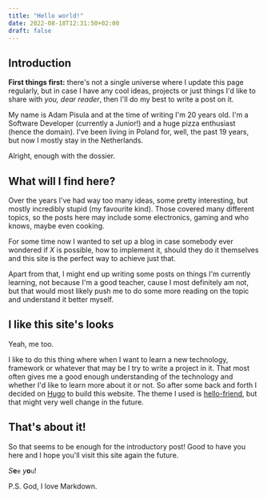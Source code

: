 ```yaml
---
title: "Hello world!"
date: 2022-08-18T12:31:50+02:00
draft: false
---
```


## Introduction

**First things first:** there's not a single universe where I update this page regularly, but in case I have any cool ideas, projects or just things I'd like to share with *you, dear reader*, then I'll do my best to write a post on it.

My name is Adam Pisula and at the time of writing I'm 20 years old. I'm a Software Developer (currently a Junior!) and a huge pizza enthusiast (hence the domain). I've been living in Poland for, well, the past 19 years, but now I mostly stay in the Netherlands.

Alright, enough with the dossier.

## What will I find here?

Over the years I've had way too many ideas, some pretty interesting, but mostly incredibly stupid (my favourite kind). Those covered many different topics, so the posts here may include some electronics, gaming and who knows, maybe even cooking.

For some time now I wanted to set up a blog in case somebody ever wondered if *X* is possible, how to implement it, should they do it themselves and this site is the perfect way to achieve just that. 

Apart from that, I might end up writing some posts on things I'm currently learning, not because I'm a good teacher, cause I most definitely am not, but that would most likely push me to do some more reading on the topic and understand it better myself.

## I like this site's looks

Yeah, me too.

I like to do this thing where when I want to learn a new technology, framework or whatever that may be I try to write a project in it. That most often gives me a good enough understanding of the technology and whether I'd like to learn more about it or not. So after some back and forth I decided on [Hugo](https://gohugo.io/) to build this website. The theme I used is [hello-friend](https://themes.gohugo.io/themes/hugo-theme-hello-friend/), but that might very well change in the future.

## That's about it!

So that seems to be enough for the introductory post! Good to have you here and I hope you'll visit this site again the future.

*S***e**`e` *y***o**`u`!

P.S. God, I love Markdown.